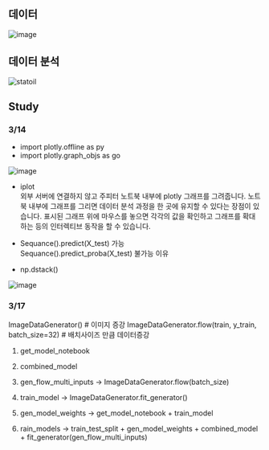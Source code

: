 ## 데이터

![image](https://user-images.githubusercontent.com/74644453/158055602-a2760ae7-a956-4989-9db6-83b81770e2f0.png)

## 데이터 분석
![statoil](https://user-images.githubusercontent.com/74644453/158808288-1900a7bb-6d90-4ee7-819d-83043c08f82e.png)



## Study

### 3/14

- import plotly.offline as py
- import plotly.graph_objs as go

![image](https://user-images.githubusercontent.com/74644453/158306783-fb2fa692-dd2f-4245-ab44-2d6714c2f6f0.png)


 - iplot </br>
외부 서버에 연결하지 않고 주피터 노트북 내부에 plotly 그래프를 그려줍니다. 노트북 내부에 그래프를 그리면 데이터 분석 과정을 한 곳에 유지할 수 있다는 장점이 있습니다. 표시된 그래프 위에 마우스를 놓으면 각각의 값을 확인하고 그래프를 확대하는 등의 인터렉티브 동작을 할 수 있습니다.

- Sequance().predict(X_test) 가능</br>
Sequance().predict_proba(X_test) 불가능 이유

- np.dstack() </br>

![image](https://user-images.githubusercontent.com/74644453/158306453-bc1cdff2-1b65-49e3-8bfb-b0945ed6f4bf.png)


### 3/17

ImageDataGenerator() # 이미지 증강
ImageDataGenerator.flow(train, y_train, batch_size=32) # 배치사이즈 만큼 데이터증강


1. get_model_notebook
2. combined_model
3. gen_flow_multi_inputs -> ImageDataGenerator.flow(batch_size)
4. train_model -> ImageDataGenerator.fit_generator()
5. gen_model_weights -> get_model_notebook + train_model

6. rain_models -> train_test_split + gen_model_weights 
                      + combined_model + fit_generator(gen_flow_multi_inputs) 
